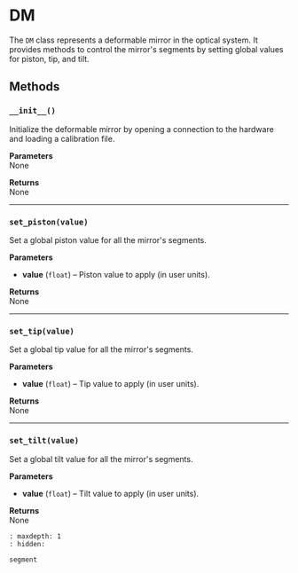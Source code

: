 # DM

The `DM` class represents a deformable mirror in the optical system. It provides methods to control the mirror's segments by setting global values for piston, tip, and tilt.

## Methods

### `__init__()`
Initialize the deformable mirror by opening a connection to the hardware and loading a calibration file.

**Parameters**  
None

**Returns**  
None

---

### `set_piston(value)`
Set a global piston value for all the mirror's segments.

**Parameters**  
- **value** (`float`) – Piston value to apply (in user units).

**Returns**  
None

---

### `set_tip(value)`
Set a global tip value for all the mirror's segments.

**Parameters**  
- **value** (`float`) – Tip value to apply (in user units).

**Returns**  
None

---

### `set_tilt(value)`
Set a global tilt value for all the mirror's segments.

**Parameters**  
- **value** (`float`) – Tilt value to apply (in user units).

**Returns**  
None

```{toctree}
: maxdepth: 1
: hidden:

segment
```